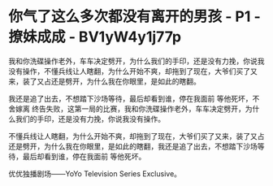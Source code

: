 # 你气了这么多次都没有离开的男孩 - P1 - 撩妹成成 - BV1yW4y1j77p

我和你洗碟操作老外，车车决定劈开，为什么我们的手印，还是没有力挽，你说我没有操作，不懂兵线让人瞎翻，为什么开始不爽，却拖到了现在，大爷们买了又来，装了又占还是劈开，为什么我在你眼里，是如此的瞎翻。

我还是追了出去，不想踏下沙场等待，最后却看到谁，停在我面前 等他死坏，不舍嫁离 终告失败，这第一局的比赛，我和你洗碟操作老外，车车决定劈开，为什么我们的手印，还是没有力挽，你说我没有操作。

不懂兵线让人瞎翻，为什么开始不爽，却拖到了现在，大爷们买了又来，装了又占还是劈开，为什么我在你眼里，是如此的瞎翻，我还是追了出去，不想踏下沙场等待，最后却看到谁，停在我面前 等他死坏。

优优独播剧场——YoYo Television Series Exclusive。